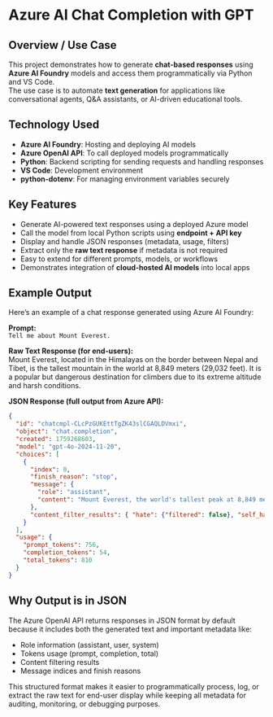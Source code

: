 # Azure AI Chat Completion with GPT

## Overview / Use Case
This project demonstrates how to generate **chat-based responses** using **Azure AI Foundry** models and access them programmatically via Python and VS Code.  
The use case is to automate **text generation** for applications like conversational agents, Q&A assistants, or AI-driven educational tools.

## Technology Used
- **Azure AI Foundry**: Hosting and deploying AI models  
- **Azure OpenAI API**: To call deployed models programmatically  
- **Python**: Backend scripting for sending requests and handling responses  
- **VS Code**: Development environment  
- **python-dotenv**: For managing environment variables securely  

## Key Features
- Generate AI-powered text responses using a deployed Azure model  
- Call the model from local Python scripts using **endpoint + API key**  
- Display and handle JSON responses (metadata, usage, filters)  
- Extract only the **raw text response** if metadata is not required  
- Easy to extend for different prompts, models, or workflows  
- Demonstrates integration of **cloud-hosted AI models** into local apps  

## Example Output

Here’s an example of a chat response generated using Azure AI Foundry:

**Prompt:**  
`Tell me about Mount Everest.`

**Raw Text Response (for end-users):**  
Mount Everest, located in the Himalayas on the border between Nepal and Tibet, 
is the tallest mountain in the world at 8,849 meters (29,032 feet). 
It is a popular but dangerous destination for climbers due to its extreme altitude and harsh conditions.

**JSON Response (full output from Azure API):**
```json
{
  "id": "chatcmpl-CLcPzGUKEttTgZK43slCGAQLDVmxi",
  "object": "chat.completion",
  "created": 1759268603,
  "model": "gpt-4o-2024-11-20",
  "choices": [
    {
      "index": 0,
      "finish_reason": "stop",
      "message": {
        "role": "assistant",
        "content": "Mount Everest, the world's tallest peak at 8,849 meters (29,032 feet), is part of the Himalayan range, straddling Nepal and Tibet. Renowned for its extreme conditions, it attracts climbers worldwide, symbolizing human endurance and exploration."
      },
      "content_filter_results": { "hate": {"filtered": false}, "self_harm": {"filtered": false}, "sexual": {"filtered": false}, "violence": {"filtered": false} }
    }
  ],
  "usage": {
    "prompt_tokens": 756,
    "completion_tokens": 54,
    "total_tokens": 810
  }
}
```

## Why Output is in JSON

The Azure OpenAI API returns responses in JSON format by default because it includes both the generated text and important metadata like:
- Role information (assistant, user, system)
- Tokens usage (prompt, completion, total)
- Content filtering results
- Message indices and finish reasons

This structured format makes it easier to programmatically process, log, or extract the raw text for end-user display while keeping all metadata for auditing, monitoring, or debugging purposes.